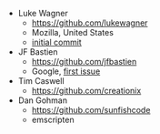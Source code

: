* Luke Wagner
  * https://github.com/lukewagner
  * Mozilla, United States
  * [initial commit](https://github.com/WebAssembly/design/commit/1aff6a5eacd342f3d0e6ce37d2a7a2d2c7e5ad10)
* JF Bastien
  * https://github.com/jfbastien
  * Google, [first issue](https://github.com/WebAssembly/design/pull/1)
* Tim Caswell
  * https://github.com/creationix
* Dan Gohman
  * https://github.com/sunfishcode
  * emscripten
